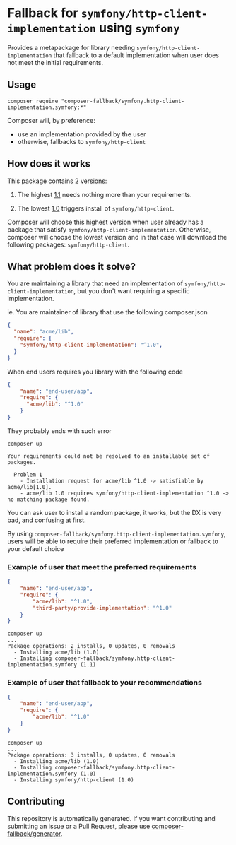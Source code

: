 # Fallback for `symfony/http-client-implementation` using `symfony`

Provides a metapackage for library needing `symfony/http-client-implementation` 
that fallback to a default implementation when user does not meet
the initial requirements.

## Usage

```shell
composer require "composer-fallback/symfony.http-client-implementation.symfony:*"
```

Composer will, by preference:
- use an implementation provided by the user
- otherwise, fallbacks to `symfony/http-client`

## How does it works

This package contains 2 versions:

1. The highest [1.1](https://github.com/composer-fallback/symfony.http-client-implementation.symfony/blob/1.1/composer.json) needs nothing more than your requirements.

1. The lowest [1.0](https://github.com/composer-fallback/symfony.http-client-implementation.symfony/blob/1.0/composer.json) triggers install of `symfony/http-client`.

Composer will choose this highest version when user already has a package that satisfy `symfony/http-client-implementation`.
Otherwise, composer will choose the lowest version and in that case will 
download the following packages: `symfony/http-client`.

## What problem does it solve?

You are maintaining a library that need an implementation of `symfony/http-client-implementation`,
but you don't want requiring a specific implementation. 

ie. You are maintainer of library that use the following composer.json
```json
{
  "name": "acme/lib",
  "require": {
    "symfony/http-client-implementation": "^1.0",
  }
}
```

When end users requires you library with the following code 
```json
{
    "name": "end-user/app",
    "require": {
      "acme/lib": "^1.0"
    }
}
```

They probably ends with such error

```shell
composer up

Your requirements could not be resolved to an installable set of packages.

  Problem 1
    - Installation request for acme/lib ^1.0 -> satisfiable by acme/lib[1.0].
    - acme/lib 1.0 requires symfony/http-client-implementation ^1.0 -> no matching package found.
```

You can ask user to install a random package, it works, but the DX is very bad,
and confusing at first.

By using `composer-fallback/symfony.http-client-implementation.symfony`, 
users will be able to require their preferred implementation 
or fallback to your default choice

### Example of user that meet the preferred requirements

```json
{
    "name": "end-user/app",
    "require": {
        "acme/lib": "^1.0",
        "third-party/provide-implementation": "^1.0"
    }
}
```
```shell
composer up
...
Package operations: 2 installs, 0 updates, 0 removals
  - Installing acme/lib (1.0)
  - Installing composer-fallback/symfony.http-client-implementation.symfony (1.1)
```

### Example of user that fallback to your recommendations

```json
{
    "name": "end-user/app",
    "require": {
        "acme/lib": "^1.0"
    }
}
```
```shell
composer up
...
Package operations: 3 installs, 0 updates, 0 removals
  - Installing acme/lib (1.0)
  - Installing composer-fallback/symfony.http-client-implementation.symfony (1.0)
  - Installing symfony/http-client (1.0)
```

## Contributing

This repository is automatically generated. If you want contributing and 
submitting an issue or a Pull Request, please use 
[composer-fallback/generator](https://github.com/composer-fallback/generator).
